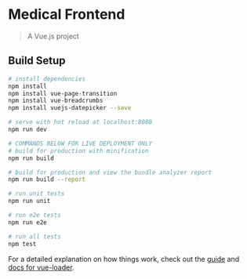 # Medical Frontend

> A Vue.js project

## Build Setup

``` bash
# install dependencies
npm install
npm install vue-page-transition
npm install vue-breadcrumbs
npm install vuejs-datepicker --save

# serve with hot reload at localhost:8080
npm run dev

# COMMANDS BELOW FOR LIVE DEPLOYMENT ONLY
# build for production with minification
npm run build

# build for production and view the bundle analyzer report
npm run build --report

# run unit tests
npm run unit

# run e2e tests
npm run e2e

# run all tests
npm test
```

For a detailed explanation on how things work, check out the [guide](http://vuejs-templates.github.io/webpack/) and [docs for vue-loader](http://vuejs.github.io/vue-loader).
